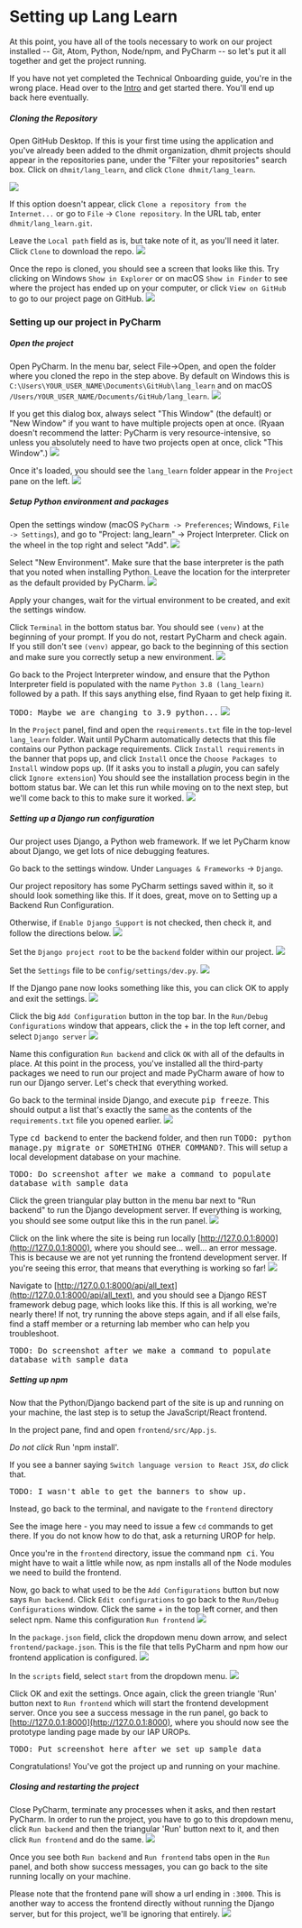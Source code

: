 # Setting up Lang Learn

At this point, you have all of the tools necessary to work on our project installed -- Git, Atom, Python, Node/npm, and PyCharm -- so let's put it all together and get the project running.

If you have not yet completed the Technical Onboarding guide, you're in the wrong place. Head over to the [Intro](intro.md) and get started there. You'll end up back here eventually.

##### Cloning the Repository
Open GitHub Desktop. If this is your first time using the application and you've already been added to the dhmit organization, dhmit projects should appear in the repositories pane, under the "Filter your repositories" search box. Click on ```dhmit/lang_learn```, and click ```Clone dhmit/lang_learn```.

![](./images/lang_learn/clone_0.png)

If this option doesn't appear, click ```Clone a repository from the Internet...``` or go to ```File``` -> ```Clone repository```. In the URL tab, enter ```dhmit/lang_learn.git```.

Leave the ```Local path``` field as is, but take note of it, as you'll need it later. Click ```Clone``` to download the repo.
![](./images/lang_learn/clone_1.png)

Once the repo is cloned, you should see a screen that looks like this. Try clicking on Windows ```Show in Explorer``` or on macOS ```Show in Finder``` to see where the project has ended up on your computer, or click ```View on GitHub``` to go to our project page on GitHub.
![](./images/lang_learn/clone_2.png)

### Setting up our project in PyCharm

##### Open the project
Open PyCharm. In the menu bar, select File->Open, and open the folder where you cloned the repo in the step above. By default on Windows this is ```C:\Users\YOUR_USER_NAME\Documents\GitHub\lang_learn``` and on macOS ```/Users/YOUR_USER_NAME/Documents/GitHub/lang_learn```.
![](./images/lang_learn/pycharm_open.png)

If you get this dialog box, always select "This Window" (the default) or "New Window" if you want to have multiple projects open at once. (Ryaan doesn't recommend the latter: PyCharm is very resource-intensive, so unless you absolutely need to have two projects open at once, click "This Window".)
![](./images/lang_learn/pycharm_this_window.png)

Once it's loaded, you should see the ```lang_learn``` folder appear in the ```Project``` pane on the left.
![](./images/lang_learn/pycharm_project_pane.png)

##### Setup Python environment and packages
Open the settings window (macOS `PyCharm -> Preferences`; Windows, `File -> Settings`), and go to "Project: lang_learn" -> Project Interpreter. Click on the wheel in the top right and select "Add".
![](./images/lang_learn/pycharm_interpreter_0.png)

Select "New Environment". Make sure that the base interpreter is the path that you noted when installing Python. Leave the location for the interpreter as the default provided by PyCharm.
![](./images/lang_learn/new_venv.png)

Apply your changes, wait for the virtual environment to be created, and exit the settings window.

Click ```Terminal``` in the bottom status bar. You should see ```(venv)``` at the beginning of your prompt. If you do not, restart PyCharm and check again. If you still don't see ```(venv)``` appear, go back to the beginning of this section and make sure you correctly setup a new environment.
![](./images/lang_learn/django_venv.png)

Go back to the Project Interpreter window, and ensure that the Python Interpreter field is populated with the name ```Python 3.8 (lang_learn)``` followed by a path. If this says anything else, find Ryaan to get help fixing it.

<kbd>TODO: Maybe we are changing to 3.9 python...</kbd>
![](./images/lang_learn/python_check.png)

In the ```Project``` panel, find and open the ```requirements.txt``` file in the top-level ```lang_learn``` folder. Wait until PyCharm automatically detects that this file contains our Python package requirements. Click ```Install requirements``` in the banner that pops up, and click ```Install``` once the ```Choose Packages to Install``` window pops up. (If it asks you to install a _plugin_, you can safely click ```Ignore extension```) You should see the installation process begin in the bottom status bar. We can let this run while moving on to the next step, but we'll come back to this to make sure it worked.
![](./images/lang_learn/pycharm_requirements.png)

##### Setting up a Django run configuration
Our project uses Django, a Python web framework. If we let PyCharm know about Django, we get lots of nice debugging features.

Go back to the settings window. Under ```Languages & Frameworks``` -> ```Django```.

Our project repository has some PyCharm settings saved within it, so it should look something like this. If it does, great, move on to Setting up a Backend Run Configuration.

Otherwise, if ```Enable Django Support``` is not checked, then check it, and follow the directions below.
![](./images/lang_learn/django_0.png)

Set the ```Django project root``` to be the ```backend``` folder within our project.
![](./images/lang_learn/django_1.png)

Set the ```Settings``` file to be ```config/settings/dev.py```.
![](./images/lang_learn/django_2.png)

If the Django pane now looks something like this, you can click OK to apply and exit the settings.
![](./images/lang_learn/django_0.png)

Click the big ```Add Configuration``` button in the top bar. In the ```Run/Debug Configurations``` window that appears, click the + in the top left corner, and select ```Django server```
![](./images/lang_learn/django_3.png)

Name this configuration ```Run backend``` and click ```OK``` with all of the defaults in place. At this point in the process, you've installed all the third-party packages we need to run our project and made PyCharm aware of how to run our Django server. Let's check that everything worked.

Go back to the terminal inside Django, and execute <kbd>pip freeze</kbd>. This should output a list that's exactly the same as the contents of the ```requirements.txt``` file you opened earlier.
![](./images/lang_learn/pip_freeze.png)

Type <kbd>cd backend</kbd> to enter the backend folder, and then run <kbd>TODO: python manage.py migrate or SOMETHING OTHER COMMAND?</kbd>. This will setup a local development database on your machine.

<kbd>TODO: Do screenshot after we make a command to populate database with sample data</kbd>

Click the green triangular play button in the menu bar next to "Run backend" to run the Django development server. If everything is working, you should see some output like this in the run panel.
![](./images/lang_learn/run_backend.png)

Click on the link where the site is being run locally [http://127.0.0.1:8000](http://127.0.0.1:8000), where you should see... well... an error message. This is because we are not yet running the frontend development server. If you're seeing this error, that means that everything is working so far!
![](./images/lang_learn/backend_without_frontend.png)

Navigate to [http://127.0.0.1:8000/api/all_text](http://127.0.0.1:8000/api/all_text), and you should see a Django REST framework debug page, which looks like this. If this is all working, we're nearly there! If not, try running the above steps again, and if all else fails, find a staff member or a returning lab member who can help you troubleshoot.

<kbd>TODO: Do screenshot after we make a command to populate database with sample data</kbd>

##### Setting up npm
Now that the Python/Django backend part of the site is up and running on your machine, the last step is to setup the JavaScript/React frontend.

In the project pane, find and open ```frontend/src/App.js```.

_Do not click_ Run 'npm install'.

If you see a banner saying ```Switch language version to React JSX```, _do_ click that.

<kbd>TODO: I wasn't able to get the banners to show up.</kbd>

Instead, go back to the terminal, and navigate to the ```frontend``` directory

See the image here - you may need to issue a few ```cd``` commands to get there. If you do not know how to do that, ask a returning UROP for help.

Once you're in the ```frontend``` directory, issue the command <kbd>npm ci</kbd>. You might have to wait a little while now, as npm installs all of the Node modules we need to build the frontend.

Now, go back to what used to be the ```Add Configurations``` button but now says ```Run backend```. Click ```Edit configurations``` to go back to the ```Run/Debug Configurations``` window. Click the same + in the top left corner, and then select npm. Name this configuration ```Run frontend```
![](./images/lang_learn/frontend_0.png)

In the ```package.json``` field, click the dropdown menu down arrow, and select ```frontend/package.json```. This is the file that tells PyCharm and npm how our frontend application is configured.
![](./images/lang_learn/frontend_1.png)

In the ```scripts``` field, select ```start``` from the dropdown menu.
![](./images/lang_learn/frontend_2.png)

Click OK and exit the settings. Once again, click the green triangle 'Run' button next to ```Run frontend``` which will start the frontend development server. Once you see a success message in the run panel, go back to [http://127.0.0.1:8000](http://127.0.0.1:8000), where you should now see the prototype landing page made by our IAP UROPs.

<kbd>TODO: Put screenshot here after we set up sample data</kbd>

Congratulations! You've got the project up and running on your machine.

##### Closing and restarting the project
Close PyCharm, terminate any processes when it asks, and then restart PyCharm. In order to run the project, you have to go to this dropdown menu, click ```Run backend``` and then the triangular 'Run' button next to it, and then click ```Run frontend``` and do the same.
![](./images/lang_learn/run.png)

Once you see both ```Run backend``` and ```Run frontend``` tabs open in the ```Run``` panel, and both show success messages, you can go back to the site running locally on your machine.

Please note that the frontend pane will show a url ending in ```:3000```. This is another way to access the frontend directly without running the Django server, but for this project, we'll be ignoring that entirely.
![](./images/lang_learn/run_tab.png)
